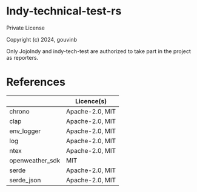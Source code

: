 # Indy-technical-test-rs

Private License

Copyright (c) 2024, gouvinb

Only JojoIndy and indy-tech-test are authorized to take part in the project as
reporters.

# References

|                 | Licence(s)      |
|-----------------|-----------------|
| chrono          | Apache-2.0, MIT |
| clap            | Apache-2.0, MIT |
| env_logger      | Apache-2.0, MIT |
| log             | Apache-2.0, MIT |
| ntex            | Apache-2.0, MIT |
| openweather_sdk | MIT             |
| serde           | Apache-2.0, MIT |
| serde_json      | Apache-2.0, MIT |


